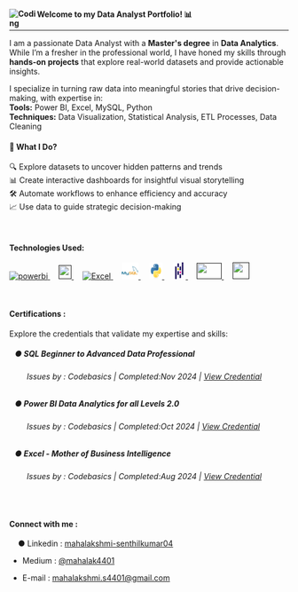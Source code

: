 

<b> Welcome to my Data Analyst Portfolio! 📊<img align="left" alt="Coding" width="50" src="https://user-images.githubusercontent.com/74038190/213844263-a8897a51-32f4-4b3b-b5c2-e1528b89f6f3.png"></b>
<hr> <!-- Horizontal line -->
<p> I am a passionate Data Analyst with a <b>Master's degree</b> in <b>Data Analytics</b>. While I’m a fresher in the professional world, I have honed my skills through <b>hands-on projects</b> that explore real-world datasets and provide actionable insights.  
<br>

  I specialize in turning raw data into meaningful stories that drive decision-making, with expertise in:
<br> 
<b>Tools:</b> Power BI, Excel, MySQL, Python
<br>
<b>Techniques:</b> Data Visualization, Statistical Analysis, ETL Processes, Data Cleaning 
<br>

 <h4>🚀 What I Do?</h4>
 
 🔍 Explore datasets to uncover hidden patterns and trends
 <br>
 📊 Create interactive dashboards for insightful visual storytelling
 <br> 
 🛠️ Automate workflows to enhance efficiency and accuracy 
 <br>
 📈 Use data to guide strategic decision-making</p>
<br>

<h4 align="left">Technologies Used:</h4>
<p align="left">
<a href "https://iconscout.com/icons/powerbi-logo-in-yellow" target="_blank" rel="noreferrer"> <img src = "https://raw.githubusercontent.com/marclelijveld/Power-BI-Icons/refs/heads/main/PNG/Power-BI.png" alt="powerbi" width="23" height="25"/> </a>
&nbsp;&nbsp;&nbsp;
<a href "https://iconscout.com/icons/powerbi-logo-in-yellow" target="_blank" rel="noreferrer"> <img src = "https://raw.githubusercontent.com/marclelijveld/Power-BI-Icons/refs/heads/main/PNG/Power-Query-Colored.png" width="23" height="25"/> </a>
&nbsp;&nbsp;&nbsp;
<a href="https://iconscout.com/icons/excel"  target="_blank" rel="noreferrer"> <img src = "https://raw.githubusercontent.com/sempostma/office365-icons/refs/heads/master/png/256/excel.png" alt="Excel" width="23" height="25"/> </a>
&nbsp;&nbsp;&nbsp;
<a href="https://www.mysql.com/" target="_blank" rel="noreferrer"> <img src="https://raw.githubusercontent.com/devicons/devicon/master/icons/mysql/mysql-original-wordmark.svg" alt="mysql" width="30" height="30"/> </a>
&nbsp;&nbsp;&nbsp;
<a href="https://www.python.org" target="_blank" rel="noreferrer"> <img src="https://raw.githubusercontent.com/devicons/devicon/master/icons/python/python-original.svg" alt="python" width="23" height="30"/> </a>
&nbsp;&nbsp;&nbsp;
<a href="https://pandas.pydata.org/" target="_blank" rel="noreferrer"> <img src="https://raw.githubusercontent.com/devicons/devicon/2ae2a900d2f041da66e950e4d48052658d850630/icons/pandas/pandas-original.svg" alt="pandas" width="23" height="30"/> </a>
&nbsp;&nbsp;&nbsp;
<a href "https://iconscout.com/icons/powerbi-logo-in-yellow" target="_blank" rel="noreferrer"> <img src = "https://raw.githubusercontent.com/numpy/numpy/main/branding/logo/primary/numpylogo.svg" width="45" height="29"/> </a>
&nbsp;&nbsp;&nbsp;
<a href "https://iconscout.com/icons/powerbi-logo-in-yellow" target="_blank" rel="noreferrer"> <img src = "https://seaborn.pydata.org/_images/logo-tall-lightbg.svg" width="30" height="30"/> </a>
</p>
<br>

<h4>Certifications :</h4>
<p>Explore the credentials that validate my expertise and skills:</p>
     <h5>&nbsp;&nbsp;&nbsp;● SQL Beginner to Advanced Data Professional</h5>
     <h6><i>  &nbsp;&nbsp;&nbsp; &nbsp;&nbsp;&nbsp; Issues by : Codebasics | Completed:Nov 2024 | <a href="https://codebasics.io/certificate/CB-50-414127">View Credential</a></font></i></h6>
     <h5> &nbsp;&nbsp;&nbsp;● Power BI Data Analytics for all Levels 2.0</h5> 
     <h6><i>  &nbsp;&nbsp;&nbsp; &nbsp;&nbsp;&nbsp; Issues by : Codebasics | Completed:Oct 2024 | <a href="https://codebasics.io/certificate/CB-49-414127">View Credential</a></i></h6>
     <h5> &nbsp;&nbsp;&nbsp;● Excel - Mother of Business Intelligence </h5>
     <h6><i>  &nbsp;&nbsp;&nbsp; &nbsp;&nbsp;&nbsp; Issues by : Codebasics | Completed:Aug 2024 | <a href="https://codebasics.io/certificate/CB-51-414127">View Credential</a></i></h6>
<br>

<h4>Connect with me :</h4>
    &nbsp;&nbsp;&nbsp;  ● Linkedin : <a href="https://www.linkedin.com/in/mahalakshmi- 
                       senthilkumar04/">mahalakshmi-senthilkumar04</a>

- Medium : [@mahalak4401](@mahalak4401)

- E-mail : mahalakshmi.s4401@gmail.com



